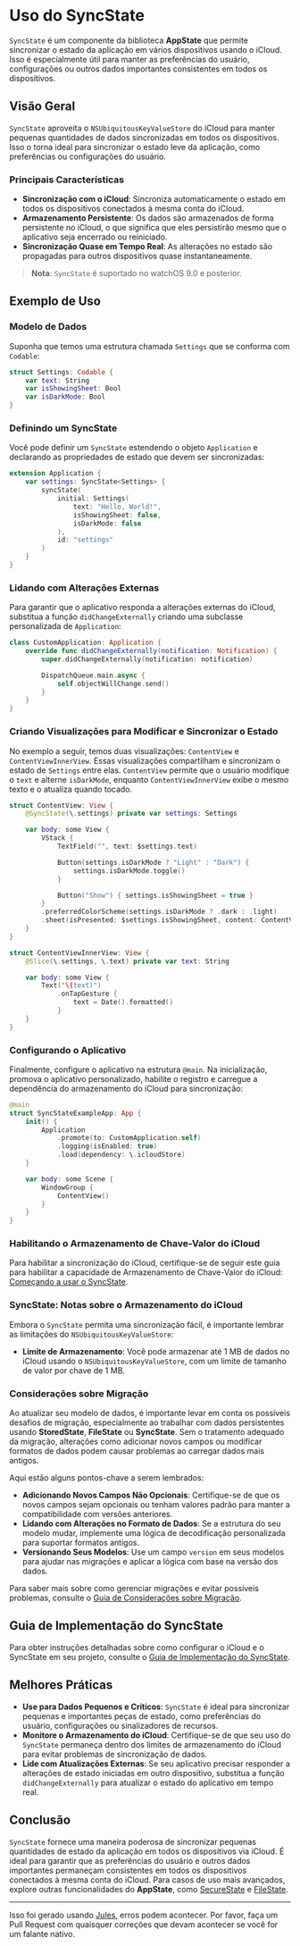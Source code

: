 # Uso do SyncState

`SyncState` é um componente da biblioteca **AppState** que permite sincronizar o estado da aplicação em vários dispositivos usando o iCloud. Isso é especialmente útil para manter as preferências do usuário, configurações ou outros dados importantes consistentes em todos os dispositivos.

## Visão Geral

`SyncState` aproveita o `NSUbiquitousKeyValueStore` do iCloud para manter pequenas quantidades de dados sincronizadas em todos os dispositivos. Isso o torna ideal para sincronizar o estado leve da aplicação, como preferências ou configurações do usuário.

### Principais Características

- **Sincronização com o iCloud**: Sincroniza automaticamente o estado em todos os dispositivos conectados à mesma conta do iCloud.
- **Armazenamento Persistente**: Os dados são armazenados de forma persistente no iCloud, o que significa que eles persistirão mesmo que o aplicativo seja encerrado ou reiniciado.
- **Sincronização Quase em Tempo Real**: As alterações no estado são propagadas para outros dispositivos quase instantaneamente.

> **Nota**: `SyncState` é suportado no watchOS 9.0 e posterior.

## Exemplo de Uso

### Modelo de Dados

Suponha que temos uma estrutura chamada `Settings` que se conforma com `Codable`:

```swift
struct Settings: Codable {
    var text: String
    var isShowingSheet: Bool
    var isDarkMode: Bool
}
```

### Definindo um SyncState

Você pode definir um `SyncState` estendendo o objeto `Application` e declarando as propriedades de estado que devem ser sincronizadas:

```swift
extension Application {
    var settings: SyncState<Settings> {
        syncState(
            initial: Settings(
                text: "Hello, World!",
                isShowingSheet: false,
                isDarkMode: false
            ),
            id: "settings"
        )
    }
}
```

### Lidando com Alterações Externas

Para garantir que o aplicativo responda a alterações externas do iCloud, substitua a função `didChangeExternally` criando uma subclasse personalizada de `Application`:

```swift
class CustomApplication: Application {
    override func didChangeExternally(notification: Notification) {
        super.didChangeExternally(notification: notification)

        DispatchQueue.main.async {
            self.objectWillChange.send()
        }
    }
}
```

### Criando Visualizações para Modificar e Sincronizar o Estado

No exemplo a seguir, temos duas visualizações: `ContentView` e `ContentViewInnerView`. Essas visualizações compartilham e sincronizam o estado de `Settings` entre elas. `ContentView` permite que o usuário modifique o `text` e alterne `isDarkMode`, enquanto `ContentViewInnerView` exibe o mesmo texto e o atualiza quando tocado.

```swift
struct ContentView: View {
    @SyncState(\.settings) private var settings: Settings

    var body: some View {
        VStack {
            TextField("", text: $settings.text)

            Button(settings.isDarkMode ? "Light" : "Dark") {
                settings.isDarkMode.toggle()
            }

            Button("Show") { settings.isShowingSheet = true }
        }
        .preferredColorScheme(settings.isDarkMode ? .dark : .light)
        .sheet(isPresented: $settings.isShowingSheet, content: ContentViewInnerView.init)
    }
}

struct ContentViewInnerView: View {
    @Slice(\.settings, \.text) private var text: String

    var body: some View {
        Text("\(text)")
            .onTapGesture {
                text = Date().formatted()
            }
    }
}
```

### Configurando o Aplicativo

Finalmente, configure o aplicativo na estrutura `@main`. Na inicialização, promova o aplicativo personalizado, habilite o registro e carregue a dependência do armazenamento do iCloud para sincronização:

```swift
@main
struct SyncStateExampleApp: App {
    init() {
        Application
            .promote(to: CustomApplication.self)
            .logging(isEnabled: true)
            .load(dependency: \.icloudStore)
    }

    var body: some Scene {
        WindowGroup {
            ContentView()
        }
    }
}
```

### Habilitando o Armazenamento de Chave-Valor do iCloud

Para habilitar a sincronização do iCloud, certifique-se de seguir este guia para habilitar a capacidade de Armazenamento de Chave-Valor do iCloud: [Começando a usar o SyncState](starting-to-use-syncstate.md).

### SyncState: Notas sobre o Armazenamento do iCloud

Embora o `SyncState` permita uma sincronização fácil, é importante lembrar as limitações do `NSUbiquitousKeyValueStore`:

- **Limite de Armazenamento**: Você pode armazenar até 1 MB de dados no iCloud usando o `NSUbiquitousKeyValueStore`, com um limite de tamanho de valor por chave de 1 MB.

### Considerações sobre Migração

Ao atualizar seu modelo de dados, é importante levar em conta os possíveis desafios de migração, especialmente ao trabalhar com dados persistentes usando **StoredState**, **FileState** ou **SyncState**. Sem o tratamento adequado da migração, alterações como adicionar novos campos ou modificar formatos de dados podem causar problemas ao carregar dados mais antigos.

Aqui estão alguns pontos-chave a serem lembrados:
- **Adicionando Novos Campos Não Opcionais**: Certifique-se de que os novos campos sejam opcionais ou tenham valores padrão para manter a compatibilidade com versões anteriores.
- **Lidando com Alterações no Formato de Dados**: Se a estrutura do seu modelo mudar, implemente uma lógica de decodificação personalizada para suportar formatos antigos.
- **Versionando Seus Modelos**: Use um campo `version` em seus modelos para ajudar nas migrações e aplicar a lógica com base na versão dos dados.

Para saber mais sobre como gerenciar migrações e evitar possíveis problemas, consulte o [Guia de Considerações sobre Migração](migration-considerations.md).

## Guia de Implementação do SyncState

Para obter instruções detalhadas sobre como configurar o iCloud e o SyncState em seu projeto, consulte o [Guia de Implementação do SyncState](syncstate-implementation.md).

## Melhores Práticas

- **Use para Dados Pequenos e Críticos**: `SyncState` é ideal para sincronizar pequenas e importantes peças de estado, como preferências do usuário, configurações ou sinalizadores de recursos.
- **Monitore o Armazenamento do iCloud**: Certifique-se de que seu uso do `SyncState` permaneça dentro dos limites de armazenamento do iCloud para evitar problemas de sincronização de dados.
- **Lide com Atualizações Externas**: Se seu aplicativo precisar responder a alterações de estado iniciadas em outro dispositivo, substitua a função `didChangeExternally` para atualizar o estado do aplicativo em tempo real.

## Conclusão

`SyncState` fornece uma maneira poderosa de sincronizar pequenas quantidades de estado da aplicação em todos os dispositivos via iCloud. É ideal para garantir que as preferências do usuário e outros dados importantes permaneçam consistentes em todos os dispositivos conectados à mesma conta do iCloud. Para casos de uso mais avançados, explore outras funcionalidades do **AppState**, como [SecureState](usage-securestate.md) e [FileState](usage-filestate.md).

---
Isso foi gerado usando [Jules](https://jules.google), erros podem acontecer. Por favor, faça um Pull Request com quaisquer correções que devam acontecer se você for um falante nativo.
